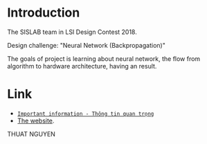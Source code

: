 <!---
/*******************************************************************************
// Project name   : Ann (Artificial neural network)
// File name      : README.md
// Created date   : Thu 28 Sep 2017 03:50:15 PM ICT
// Author         : Huy-Hung Ho
// Last modified  : Wed 04 Oct 2017 02:21:36 PM ICT
// Desc           :
*******************************************************************************/
-->

# Introduction

The SISLAB team in LSI Design Contest 2018.

Design challenge: "Neural Network (Backpropagation)"

The goals of project is learning about neural network, the flow from algorithm to
hardware architecture, having an result.


# Link

- [`Important information - Thông tin quan trọng`](INFO.md)
- [The website](http://www.lsi-contest.com/index_e.html).

THUAT NGUYEN 
